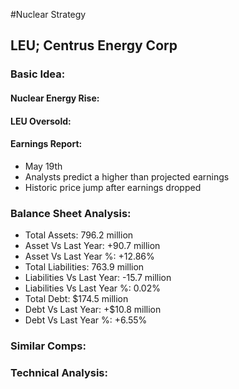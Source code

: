 #Nuclear Strategy

## LEU; Centrus Energy Corp

### Basic Idea:
#### Nuclear Energy Rise:
#### LEU Oversold:
#### Earnings Report:
- May 19th
- Analysts predict a higher than projected earnings
- Historic price jump after earnings dropped

### Balance Sheet Analysis:
- Total Assets: 796.2 million
- Asset Vs Last Year: +90.7 million
- Asset Vs Last Year %: +12.86%
- Total Liabilities: 763.9 million
- Liabilities Vs Last Year: -15.7 million
- Liabilities Vs Last Year %: 0.02%
- Total Debt: $174.5 million
- Debt Vs Last Year: +$10.8 million
- Debt Vs Last Year %: +6.55%

### Similar Comps:


### Technical Analysis:

